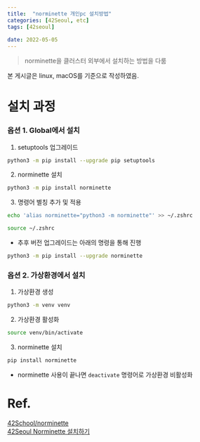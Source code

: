 ```yaml
---
title:  "norminette 개인pc 설치방법"
categories: [42Seoul, etc]
tags: [42seoul]
 
date: 2022-05-05
---
```


> norminette을 클러스터 외부에서 설치하는 방법을 다룸

본 게시글은 linux, macOS를 기준으로 작성하였음.

# 설치 과정

### 옵션 1. Global에서 설치
1. setuptools 업그레이드
```bash
python3 -m pip install --upgrade pip setuptools
```
2. norminette 설치
```bash
python3 -m pip install norminette
```

3. 명령어 별칭 추가 및 적용
```bash
echo 'alias norminette="python3 -m norminette"' >> ~/.zshrc
```
```bash
source ~/.zshrc
```

- 추후 버전 업그레이드는 아래의 명령을 통해 진행
```bash
python3 -m pip install --upgrade norminette
```


### 옵션 2. 가상환경에서 설치
1. 가상환경 생성
```bash
python3 -m venv venv
```
2. 가상환경 활성화
```bash
source venv/bin/activate
```
3. norminette 설치
```bash
pip install norminette
```

- norminette 사용이 끝나면 `deactivate` 명령어로 가상환경 비활성화


# Ref.
[42School/norminette](https://github.com/42School/norminette)  
[42Seoul Norminette 설치하기](https://velog.io/@pearpearb/42Seoul-Norminette-설치하기)